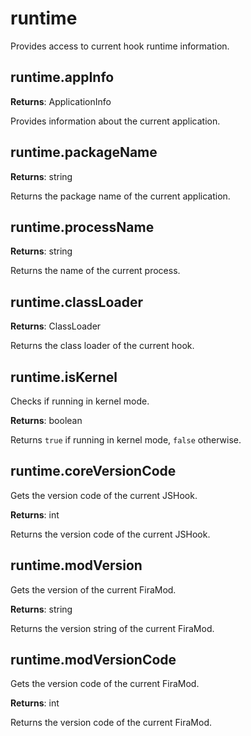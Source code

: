 # runtime

Provides access to current hook runtime information.

## runtime.appInfo

**Returns**: ApplicationInfo

Provides information about the current application.

## runtime.packageName

**Returns**: string

Returns the package name of the current application.

## runtime.processName

**Returns**: string

Returns the name of the current process.

## runtime.classLoader

**Returns**: ClassLoader

Returns the class loader of the current hook.

## runtime.isKernel

Checks if running in kernel mode.

**Returns**: boolean

Returns `true` if running in kernel mode, `false` otherwise.

## runtime.coreVersionCode

Gets the version code of the current JSHook.

**Returns**: int

Returns the version code of the current JSHook.

## runtime.modVersion

Gets the version of the current FiraMod.

**Returns**: string

Returns the version string of the current FiraMod.

## runtime.modVersionCode

Gets the version code of the current FiraMod.

**Returns**: int

Returns the version code of the current FiraMod.